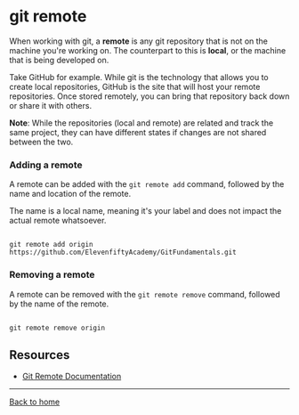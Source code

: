 # git remote

When working with git, a **remote** is any git repository that is not on the machine you're working on. The counterpart to this is **local**, or the machine that is being developed on.

Take GitHub for example. While git is the technology that allows you to create local repositories, GitHub is the site that will host your remote repositories.  Once stored remotely, you can bring that repository back down or share it with others.

**Note**: While the repositories (local and remote) are related and track the same project, they can have different states if changes are not shared between the two. 

### Adding a remote

A remote can be added with the `git remote add` command, followed by the name and location of the remote. 

The name is a local name, meaning it's your label and does not impact the actual remote whatsoever.

```

git remote add origin https://github.com/ElevenfiftyAcademy/GitFundamentals.git
```
### Removing a remote

A remote can be removed with the `git remote remove` command, followed by the name of the remote.

```

git remote remove origin
```
## Resources

- [Git Remote Documentation](https://git-scm.com/docs/git-remote)

---

[Back to home](README.md../)
